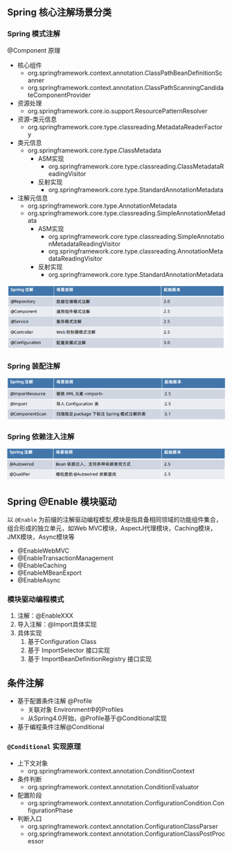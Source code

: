 ## Spring 核心注解场景分类

### Spring 模式注解

@Component 原理

- 核心组件
  - org.springframework.context.annotation.ClassPathBeanDefinitionScanner
  - org.springframework.context.annotation.ClassPathScanningCandidateComponentProvider
- 资源处理
  - org.springframework.core.io.support.ResourcePatternResolver
- 资源-类元信息
  - org.springframework.core.type.classreading.MetadataReaderFactory
- 类元信息   
  - org.springframework.core.type.ClassMetadata
    - ASM实现
      - org.springframework.core.type.classreading.ClassMetadataReadingVisitor
    - 反射实现
      - org.springframework.core.type.StandardAnnotationMetadata
- 注解元信息
  - org.springframework.core.type.AnnotationMetadata
  - org.springframework.core.type.classreading.SimpleAnnotationMetadata
    - ASM实现
      - org.springframework.core.type.classreading.SimpleAnnotationMetadataReadingVisitor
      - org.springframework.core.type.classreading.AnnotationMetadataReadingVisitor
    - 反射实现
      - org.springframework.core.type.StandardAnnotationMetadata



![image-20201227215748934](pic/image-20201227215748934.png)

### Spring 装配注解

![image-20201227215815730](pic/image-20201227215815730.png)

### Spring 依赖注入注解

![image-20201227215830539](pic/image-20201227215830539.png)



## Spring @Enable 模块驱动

以 `@Enable` 为前缀的注解驱动编程模型,模块是指具备相同领域的功能组件集合，组合形成的独立单元，如Web MVC模块，AspectJ代理模块，Caching模块，JMX模块，Async模块等

* @EnableWebMVC
* @EnableTransactionManagement
* @EnableCaching
* @EnableMBeanExport
* @EnableAsync

### 模块驱动编程模式

1. 注解：@EnableXXX
2. 导入注解：@Import具体实现
3. 具体实现
   1. 基于Configuration Class
   2. 基于 ImportSelector 接口实现
   3. 基于 ImportBeanDefinitionRegistry 接口实现



## 条件注解

- 基于配置条件注解 @Profile
  - 关联对象 Environment中的Profiles
  - 从Spring4.0开始，@Profile基于@Conditional实现
- 基于编程条件注解@Conditional

### `@Conditional` 实现原理

* 上下文对象
  * org.springframework.context.annotation.ConditionContext
* 条件判断
  * org.springframework.context.annotation.ConditionEvaluator
* 配置阶段
  * org.springframework.context.annotation.ConfigurationCondition.ConfigurationPhase
* 判断入口
  * org.springframework.context.annotation.ConfigurationClassParser
  * org.springframework.context.annotation.ConfigurationClassPostProcessor


